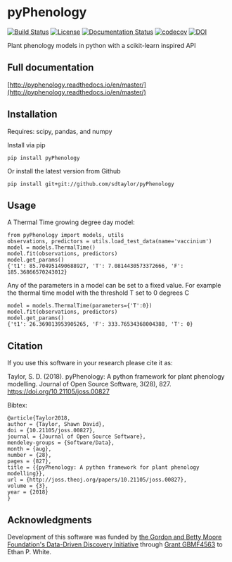 # pyPhenology  
[![Build Status](https://travis-ci.org/sdtaylor/pyPhenology.svg?branch=master)](https://travis-ci.org/sdtaylor/pyPhenology) 
[![License](http://img.shields.io/badge/license-MIT-blue.svg)](https://raw.githubusercontent.com/sdtaylor/pyPhenology/master/LICENSE)
[![Documentation Status](https://readthedocs.org/projects/pyphenology/badge/?version=master)](http://pyphenology.readthedocs.io/en/master/?badge=master)
[![codecov](https://codecov.io/gh/sdtaylor/pyPhenology/branch/master/graph/badge.svg)](https://codecov.io/gh/sdtaylor/pyPhenology)
[![DOI](http://joss.theoj.org/papers/10.21105/joss.00827/status.svg)](https://doi.org/10.21105/joss.00827)  

Plant phenology models in python with a scikit-learn inspired API

## Full documentation  

[http://pyphenology.readthedocs.io/en/master/](http://pyphenology.readthedocs.io/en/master/)


## Installation
Requires: scipy, pandas, and numpy

Install via pip

```
pip install pyPhenology
```

Or install the latest version from Github  

```
pip install git+git://github.com/sdtaylor/pyPhenology
```

## Usage  

A Thermal Time growing degree day model:

```
from pyPhenology import models, utils
observations, predictors = utils.load_test_data(name='vaccinium')
model = models.ThermalTime()
model.fit(observations, predictors)
model.get_params()
{'t1': 85.704951490688927, 'T': 7.0814430573372666, 'F': 185.36866570243012}
```

Any of the parameters in a model can be set to a fixed value. For example the thermal time model with the threshold T set to 0 degrees C

```
model = models.ThermalTime(parameters={'T':0})
model.fit(observations, predictors)
model.get_params()
{'t1': 26.369813953905265, 'F': 333.76534368004388, 'T': 0}
```

## Citation

If you use this software in your research please cite it as:

Taylor, S. D. (2018). pyPhenology: A python framework for plant phenology modelling. Journal of Open Source Software, 3(28), 827. https://doi.org/10.21105/joss.00827

Bibtex:
```
@article{Taylor2018,
author = {Taylor, Shawn David},
doi = {10.21105/joss.00827},
journal = {Journal of Open Source Software},
mendeley-groups = {Software/Data},
month = {aug},
number = {28},
pages = {827},
title = {{pyPhenology: A python framework for plant phenology modelling}},
url = {http://joss.theoj.org/papers/10.21105/joss.00827},
volume = {3},
year = {2018}
}

```

## Acknowledgments

Development of this software was funded by
[the Gordon and Betty Moore Foundation's Data-Driven Discovery Initiative](http://www.moore.org/programs/science/data-driven-discovery) through
[Grant GBMF4563](http://www.moore.org/grants/list/GBMF4563) to Ethan P. White.
